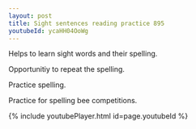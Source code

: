 ```yaml
---
layout: post
title: Sight sentences reading practice 895
youtubeId: ycaHH04OoWg
---
```

 
 
Helps to learn sight words and their spelling.

Opportunitiy to repeat the spelling. 

Practice spelling. 
 
Practice for spelling bee competitions. 
 
{% include youtubePlayer.html id=page.youtubeId %}
 
 
